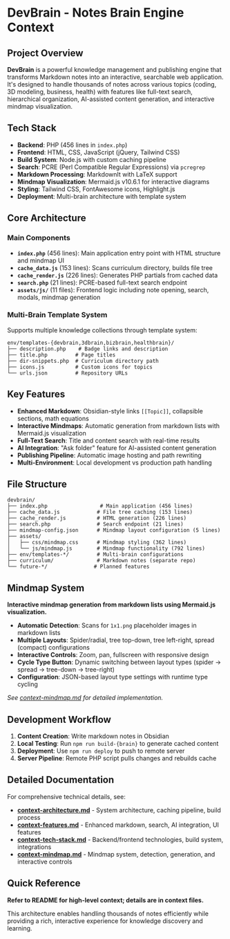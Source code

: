 # DevBrain - Notes Brain Engine Context

## Project Overview

**DevBrain** is a powerful knowledge management and publishing engine that transforms Markdown notes into an interactive, searchable web application. It's designed to handle thousands of notes across various topics (coding, 3D modeling, business, health) with features like full-text search, hierarchical organization, AI-assisted content generation, and interactive mindmap visualization.

## Tech Stack

- **Backend**: PHP (456 lines in `index.php`)
- **Frontend**: HTML, CSS, JavaScript (jQuery, Tailwind CSS)
- **Build System**: Node.js with custom caching pipeline
- **Search**: PCRE (Perl Compatible Regular Expressions) via `pcregrep`
- **Markdown Processing**: MarkdownIt with LaTeX support
- **Mindmap Visualization**: Mermaid.js v10.6.1 for interactive diagrams
- **Styling**: Tailwind CSS, FontAwesome icons, Highlight.js
- **Deployment**: Multi-brain architecture with template system

## Core Architecture

### Main Components
- **`index.php`** (456 lines): Main application entry point with HTML structure and mindmap UI
- **`cache_data.js`** (153 lines): Scans curriculum directory, builds file tree
- **`cache_render.js`** (226 lines): Generates PHP partials from cached data
- **`search.php`** (21 lines): PCRE-based full-text search endpoint
- **`assets/js/`** (11 files): Frontend logic including note opening, search, modals, mindmap generation

### Multi-Brain Template System
Supports multiple knowledge collections through template system:
```
env/templates-{devbrain,3dbrain,bizbrain,healthbrain}/
├── description.php    # Badge links and description
├── title.php         # Page titles
├── dir-snippets.php  # Curriculum directory path
├── icons.js          # Custom icons for topics
└── urls.json         # Repository URLs
```

## Key Features

- **Enhanced Markdown**: Obsidian-style links `[[Topic]]`, collapsible sections, math equations
- **Interactive Mindmaps**: Automatic generation from markdown lists with Mermaid.js visualization
- **Full-Text Search**: Title and content search with real-time results
- **AI Integration**: "Ask folder" feature for AI-assisted content generation
- **Publishing Pipeline**: Automatic image hosting and path rewriting
- **Multi-Environment**: Local development vs production path handling

## File Structure

```
devbrain/
├── index.php                 # Main application (456 lines)
├── cache_data.js            # File tree caching (153 lines)
├── cache_render.js          # HTML generation (226 lines)
├── search.php               # Search endpoint (21 lines)
├── mindmap-config.json      # Mindmap layout configuration (5 lines)
├── assets/
│   ├── css/mindmap.css      # Mindmap styling (362 lines)
│   └── js/mindmap.js        # Mindmap functionality (792 lines)
├── env/templates-*/         # Multi-brain configurations
├── curriculum/              # Markdown notes (separate repo)
└── future-*/               # Planned features
```

## Mindmap System

**Interactive mindmap generation from markdown lists using Mermaid.js visualization.**

- **Automatic Detection**: Scans for `1x1.png` placeholder images in markdown lists
- **Multiple Layouts**: Spider/radial, tree top-down, tree left-right, spread (compact) configurations
- **Interactive Controls**: Zoom, pan, fullscreen with responsive design
- **Cycle Type Button**: Dynamic switching between layout types (spider → spread → tree-down → tree-right)
- **Configuration**: JSON-based layout type settings with runtime type cycling

*See [context-mindmap.md](./context-mindmap.md) for detailed implementation.*

## Development Workflow

1. **Content Creation**: Write markdown notes in Obsidian
2. **Local Testing**: Run `npm run build-{brain}` to generate cached content
3. **Deployment**: Use `npm run deploy` to push to remote server
4. **Server Pipeline**: Remote PHP script pulls changes and rebuilds cache

## Detailed Documentation

For comprehensive technical details, see:
- **[context-architecture.md](./context-architecture.md)** - System architecture, caching pipeline, build process
- **[context-features.md](./context-features.md)** - Enhanced markdown, search, AI integration, UI features
- **[context-tech-stack.md](./context-tech-stack.md)** - Backend/frontend technologies, build system, integrations
- **[context-mindmap.md](./context-mindmap.md)** - Mindmap system, detection, generation, and interactive controls

## Quick Reference

**Refer to README for high-level context; details are in context files.**

This architecture enables handling thousands of notes efficiently while providing a rich, interactive experience for knowledge discovery and learning.
